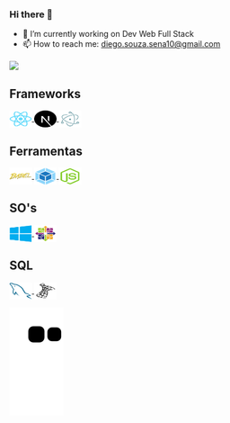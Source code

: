 ### Hi there 👋

- 🔭 I’m currently working on Dev Web Full Stack
- 📫 How to reach me: diego.souza.sena10@gmail.com

<div>
   <!-- <img width="450" align="center" src="https://github-readme-stats.vercel.app/api?username=diegossena&show_icons=true&theme=radical&show_icons=true&count_private=true&hide_border=true" alt="Diego github stats" /> -->
   <img width="450" align="center" src="https://github-readme-stats.vercel.app/api/top-langs/?username=diegossena&layout=compact&theme=radical&hide_border=true&count_private=true&hide=javascript,cpp,css,roff,html,hlsl&langs_count=6"/>
</div>

Frameworks
-
<a href="https://github.com/diegossena">
  <img title="React" align="center" alt="react" height="30" width="40" src="https://raw.githubusercontent.com/devicons/devicon/master/icons/react/react-original.svg">
  <img title="NextJS" align="center" alt="nextjs" height="30" width="40" src="https://raw.githubusercontent.com/devicons/devicon/master/icons/nextjs/nextjs-original.svg">
  <img title="Electron" align="center" alt="electron" height="30" width="40" src="https://raw.githubusercontent.com/devicons/devicon/master/icons/electron/electron-original.svg">
</a>

Ferramentas
-
<a href="https://github.com/diegossena">
  <img title="babel" align="center" alt="babel" height="30" width="40" src="https://raw.githubusercontent.com/devicons/devicon/master/icons/babel/babel-original.svg">
  <img title="Webpack" align="center" alt="webpack" height="30" width="40" src="https://raw.githubusercontent.com/devicons/devicon/master/icons/webpack/webpack-original.svg">
  <img title="NodeJS" align="center" alt="nodejs" height="30" width="40" src="https://raw.githubusercontent.com/devicons/devicon/master/icons/nodejs/nodejs-original.svg">
</a>

SO's
-
<a href="https://github.com/diegossena">
  <img title="Windows" align="center" alt="windows" height="30" width="40" src="https://raw.githubusercontent.com/devicons/devicon/master/icons/windows8/windows8-original.svg">
  <img title="CentOS" align="center" alt="centos" height="30" width="40" src="https://raw.githubusercontent.com/devicons/devicon/master/icons/centos/centos-original.svg">
</a>

SQL
-
<a href="https://github.com/diegossena">
  <img title="MySQL" align="center" alt="mysql" height="30" width="40" src="https://raw.githubusercontent.com/devicons/devicon/master/icons/mysql/mysql-original.svg">
  <img title="SQL Server" align="center" alt="sql server" height="30" width="40" src="https://raw.githubusercontent.com/devicons/devicon/master/icons/microsoftsqlserver/microsoftsqlserver-plain.svg">
</a>

![Snake animation](https://github.com/diegossena/diegossena/blob/output/github-contribution-grid-snake.svg)
